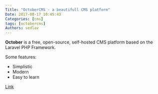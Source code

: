```yaml
---
Title: "OctoberCMS - a beautifull CMS platform"
Date: 2017-08-17 10:45:43
Categories: [cms]
tags: [octobercms]
Authors: sedlav
---
```


**October** is a free, open-source, self-hosted CMS platform based on the Laravel PHP Framework.

Some features:

* Simplistic
* Modern
* Easy to learn

[Link](https://octobercms.com/)
